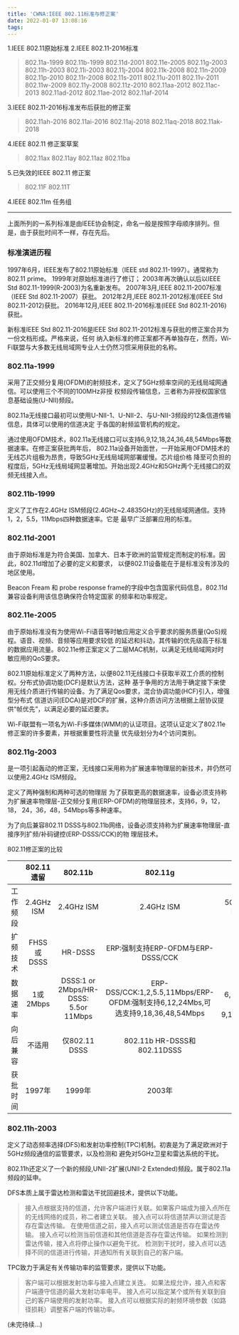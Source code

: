 ```yaml
---
title: 'CWNA:IEEE 802.11标准与修正案'
date: 2022-01-07 13:08:16
tags:
---
```

1.IEEE 802.11原始标准
2.IEEE 802.11-2016标准
>  802.11a-1999
>  802.11b-1999
>  802.11d-2001
>  802.11e-2005
>  802.11g-2003
>  802.11h-2003
>  802.11i-2003
>  802.11j-2004
>  802.11k-2008
>  802.11n-2009
>  802.11p-2010
>  802.11r-2008
>  802.11s-2011
>  802.11u-2011
>  802.11v-2011
>  802.11w-2009
>  802.11y-2008
>  802.11z-2010
>  802.11aa-2012
>  802.11ac-2013
>  802.11ad-2012
>  802.11ae-2012
>  802.11af-2014

3.IEEE 802.11-2016标准发布后获批的修正案
>  802.11ah-2016
>  802.11ai-2016
>  802.11aj-2018
>  802.11aq-2018
>  802.11ak-2018

4.IEEE 802.11 修正案草案
>  802.11ax
>  802.11ay
>  802.11az
>  802.11ba

5.已失效的IEEE 802.11 修正案
>  802.11F
>  802.11T

4.IEEE 802.11m 任务组
_______

上面所列的一系列标准是由IEEE协会制定，命名一般是按照字母顺序排列。但是，由于获批时间不一样，存在先后。

### 标准演进历程
1997年6月，IEEE发布了802.11原始标准（IEEE std 802.11-1997）。通常称为802.11 prime。
1999年对原始标准进行了修订；
2003年再次确认以后以IEEE Std 802.11-1999(R-2003)为名重新发布。
2007年3月,IEEE 802.11-2007标准（IEEE Std 802.11-2007）获批。
2012年2月,IEEE 802.11-2012标准(IEEE Std 802.11-2012)获批。
2016年12月,IEEE 802.11-2016标准(IEEE Std 802.11-2016)获批。

新标准IEEE Std 802.11-2016是IEEE Std 802.11-2012标准与获批的修正案合并为一份文档形成。严格来说，任何
纳入新标准的修正案都不再单独存在，然而，Wi-Fi联盟与大多数无线局域网专业人士仍然习惯采用获批的名称。

### 802.11a-1999
采用了正交频分复用(OFDM)的射频技术，定义了5GHz频率空间的无线局域网通信。可以使用三个不同的100MHz非授
权频段传输信息，三者称为非授权国家信息基础设施(U-NII)频段。

802.11a无线接口最初可以使用U-NII-1、U-NII-2、与U-NII-3频段的12条信道传输信息，具体可以使用的信道决定
于各国的射频监管机构的规定。

通过使用OFDM技术，802.11a无线接口可以支持6,9,12,18,24,36,48,54Mbps等数据速率。在修正案获批两年后，
802.11a设备开始面世，一开始采用OFDM技术的无线芯片组极为昂贵，导致5GHz无线局域网部署缓慢。芯片组价格
降至可负担的程度后，5GHz无线局域网显著增加。开始出现2.4GHz和5GHz两个无线接口的双频无线接入点。

### 802.11b-1999
定义了工作在2.4GHz ISM频段(2.4GHz~2.4835GHz)的无线局域网通信。支持1，2，5.5，11Mbps四种数据速率。它是
最早广泛部署应用的标准。

### 802.11d-2001
由于原始标准是为符合美国、加拿大、日本于欧洲的监管规定而制定的标准。因此，802.11d增加了必要的定义和要求，
以便802.11设备能在于是标准没有涉及的地区使用。

Beacon Fream 和 probe response frame的字段中包含国家代码信息，802.11d兼容设备利用该信息确保符合特定国家
的频率和功率规定。


### 802.11e-2005
由于原始标准没有为使用Wi-Fi语音等时敏应用定义合乎要求的服务质量(QoS)规程。语音、视频、音频等应用要求较低
的延迟和抖动，其传输的优先级高于标准的数据应用流量。802.11e修正案定义了二层MAC机制，以满足无线局域网对时
敏应用的QoS要求。

802.11原始标准定义了两种方法，以便802.11无线接口卡获取半双工介质的控制权。分布式协调功能(DCF)是默认方法，这种
基于争用的方法用于确定接下来使用无线介质进行传输的设备。为了满足Qos要求，混合协调功能(HCF)引入，增强型分布式
信道访问(EDCA)是对DCF的扩展，这种介质访问方法根据上层协议提供“帧优先”，以满足必要的延迟要求。

Wi-Fi联盟有一项名为Wi-Fi多媒体(WMM)的认证项目。这项认证定义了802.11e修正案的许多要素，并根据重要性将流量
优先级划分为4个访问类别。

### 802.11g-2003
是一项引起轰动的修正案，无线接口采用称为扩展速率物理层的新技术，并仍然可以使用2.4GHz ISM频段。

定义了两种强制和两种可选的物理层
为了获取更高的数据速率，设备必须支持称为扩展速率物理层-正交频分复用(ERP-OFDM)的物理层技术，支持6，9，12，18，
24，36，48，54Mbps等多种速率。

为了向后兼容802.11 DSSS与802.11b网络，设备必须支持称为扩展速率物理层-直接序列扩频/补码键控(ERP-DSSS/CCK)的物
理层技术。

802.11修正案的比较

|        |802.11遗留|802.11b|802.11g|802.11a|
|:------:|:--------:|:--------:|:-----:|:-----:|
|工作频段|2.4GHz ISM|2.4GHz ISM|2.4GHz ISM|5GHz U-NII-1,U-NII-2,U-NII-3|
|扩频技术|FHSS或DSSS|HR-DSSS   |ERP:强制支持ERP-OFDM与ERP-DSSS/CCK|OFDM|
|数据速率|1或2Mbps  |DSSS:1 or 2Mbps/HR-DSSS: 5.5or 11Mbps|ERP-DSS/CCK:1,2,5.5,11Mbps/ERP-OFDM:强制支持6,12,24Mbs,可选支持9,18,36,48,54Mbps|强制支持6,12,24Mbps,可选支持9,18,36,48,54Mbps|
|向后兼容|不适用    |仅802.11 DSSS|802.11b HR-DSSS和802.11DSSS|无|
|获批时间|1997年    |1999年    |2003年|1999年|

### 802.11h-2003
定义了动态频率选择(DFS)和发射功率控制(TPC)机制。初衷是为了满足欧洲对于5GHz频段通信的监管要求，以及检测和
避免对5GHz卫星和雷达系统的干扰。

802.11h还定义了一个新的频段,UNII-2扩展(UNII-2 Extended)频段。属于802.11a频段的延申。

DFS本质上属于雷达检测和雷达干扰回避技术，提供以下功能。
> 接入点根据支持的信道，允许客户端进行关联。如果客户端成为接入点所在的无线网络的成员，称二者建立关联。
> 接入点可以将信道禁声以测试是否存在雷达传输。
> 在使用信道之前，接入点可以测试信道是否存在雷达传输。
> 接入点可以检测当前信道和其他信道是否存在雷达传输。
> 如果检测到雷达传输，接入点将停止操作以避免干扰。
> 检测到干扰时，接入点可以选择不同的信道进行传输，并通知所有关联到自己的客户端。

TPC致力于满足有关传输功率的监管要求，提供以下功能。
> 客户端可以根据发射功率与接入点建立关连。
> 如果法规允许，接入点和客户端遵守信道的最大发射功率电平。
> 接入点可以指定某个或所有关联到自己的客户端使用的发射功率。
> 接入点可以根据实际的射频环境参数（如路径损耗）调整客户端的传输功率。


(未完待续...)
